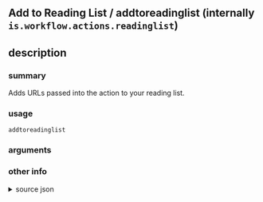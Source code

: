 
## Add to Reading List / addtoreadinglist (internally `is.workflow.actions.readinglist`)



## description
### summary
Adds URLs passed into the action to your reading list.


### usage
`addtoreadinglist `

### arguments


### other info

<details><summary>source json</summary>
```json
{
	"ActionClass": "WFAddToReadingListAction",
	"ActionKeywords": [
		"URL",
		"web",
		"later",
		"save",
		"reading",
		"list"
	],
	"AppIdentifier": "com.apple.mobilesafari",
	"Category": "Web",
	"Description": {
		"DescriptionSummary": "Adds URLs passed into the action to your reading list."
	},
	"Input": {
		"Multiple": true,
		"Required": true,
		"Types": [
			"WFURLContentItem"
		]
	},
	"InputPassthrough": true,
	"Name": "Add to Reading List",
	"ShortName": "Read Later",
	"Subcategory": "Safari"
}
```
</details>
